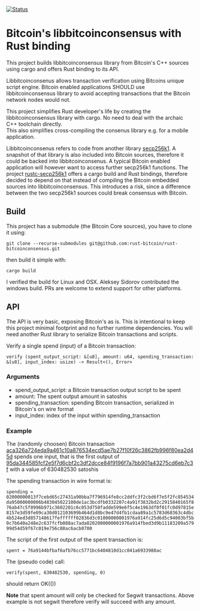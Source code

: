 [![Status](https://travis-ci.org/rust-bitcoin/rust-bitcoinconsensuns.png?branch=master)](https://travis-ci.org/rust-bitcoin/rust-bitcoinconsensus)

# Bitcoin's libbitcoinconsensus with Rust binding

This project builds libbitcoinconsensus library from Bitcoin's C++ sources using cargo and offers Rust binding to its API.

Libbitcoinconsenus allows transaction verification using Bitcoins unique script engine. 
Bitcoin enabled applications SHOULD use libbitcoinconsensus library to avoid accepting transactions that the Bitcoin network nodes would not.

This project simplifies Rust developer's life by creating the libbitcoinconsensus library with cargo. 
No need to deal with the archaic C++ toolchain directly.  
This also simplifies cross-compiling the consenus library e.g. for a mobile application.

Libbitcoinconsenus refers to code from another library [secp256k1](https://github.com/bitcoin-core/secp256k1). 
A snapshot of that library is also included into Bitcoin sources, therefore it could be backed into libbitcoinconsenus. 
A typical Bitcoin enabled application will however want to access further secp256k1 functions. 
The project [rustc-secp256k1](https://github.com/rust-bitcoin/rust-secp256k1) offers a cargo build and Rust bindings, 
therefore decided to depend on that instead of compiling the Bitcoin embedded sources into libbitcoinconsensus. 
This introduces a risk, since a difference between the two secp256k1 sources could break consensus with Bitcoin.

## Build

This project has a submodule (the Bitcoin Core sources), you have to clone it using:

`
git clone --recurse-submodules git@github.com:rust-bitcoin/rust-bitcoinconsensus.git
`

then build it simple with:

`
cargo build
`

I verified the build for Linux and OSX. Aleksey Sidorov contributed the windows build. PRs are welcome to extend support for other platforms.

## API
The API is very basic, exposing Bitcoin's as is. This is intentional to keep this project minimal footprint and no further runtime dependencies. You will need another Rust library to serialize Bitcoin transactions and scripts.

Verify a single spend (input) of a Bitcoin transaction:

`
verify (spent_output_script: &[u8], amount: u64, spending_transaction: &[u8], input_index: usize) -> Result<(), Error>
`

### Arguments
 * spend_output_script: a Bitcoin transaction output script to be spent
 * amount: The spent output amount in satoshis
 * spending_transaction: spending Bitcoin transaction, serialized in Bitcoin's on wire format
 * input_index: index of the input within spending_transaction
### Example

The (randomly choosen) Bitcoin transaction [aca326a724eda9a461c10a876534ecd5ae7b27f10f26c3862fb996f80ea2d45d](https://blockchain.info/tx/aca326a724eda9a461c10a876534ecd5ae7b27f10f26c3862fb996f80ea2d45d)
spends one input, that is the first output of [95da344585fcf2e5f7d6cbf2c3df2dcce84f9196f7a7bb901a43275cd6eb7c3f](https://blockchain.info/tx/95da344585fcf2e5f7d6cbf2c3df2dcce84f9196f7a7bb901a43275cd6eb7c3f) with a value of 630482530 satoshis

The spending transaction in wire format is:

`
spending = 02000000013f7cebd65c27431a90bba7f796914fe8cc2ddfc3f2cbd6f7e5f2fc854534da95000000006b483045022100de1ac3bcdfb0332207c4a91f3832bd2c2915840165f876ab47c5f8996b971c3602201c6c053d750fadde599e6f5c4e1963df0f01fc0d97815e8157e3d59fe09ca30d012103699b464d1d8bc9e47d4fb1cdaa89a1c5783d68363c4dbc4b524ed3d857148617feffffff02836d3c01000000001976a914fc25d6d5c94003bf5b0c7b640a248e2c637fcfb088ac7ada8202000000001976a914fbed3d9b11183209a57999d54d59f67c019e756c88ac6acb0700
`

The script of the first output of the spent transaction is:

`
spent = 76a9144bfbaf6afb76cc5771bc6404810d1cc041a6933988ac
`

The (pseudo code) call:

`
verify(spent, 630482530, spending, 0)
`

should return OK(())

**Note** that spent amount will only be checked for Segwit transactions. Above example is not segwit therefore verify will succeed with any amount.
